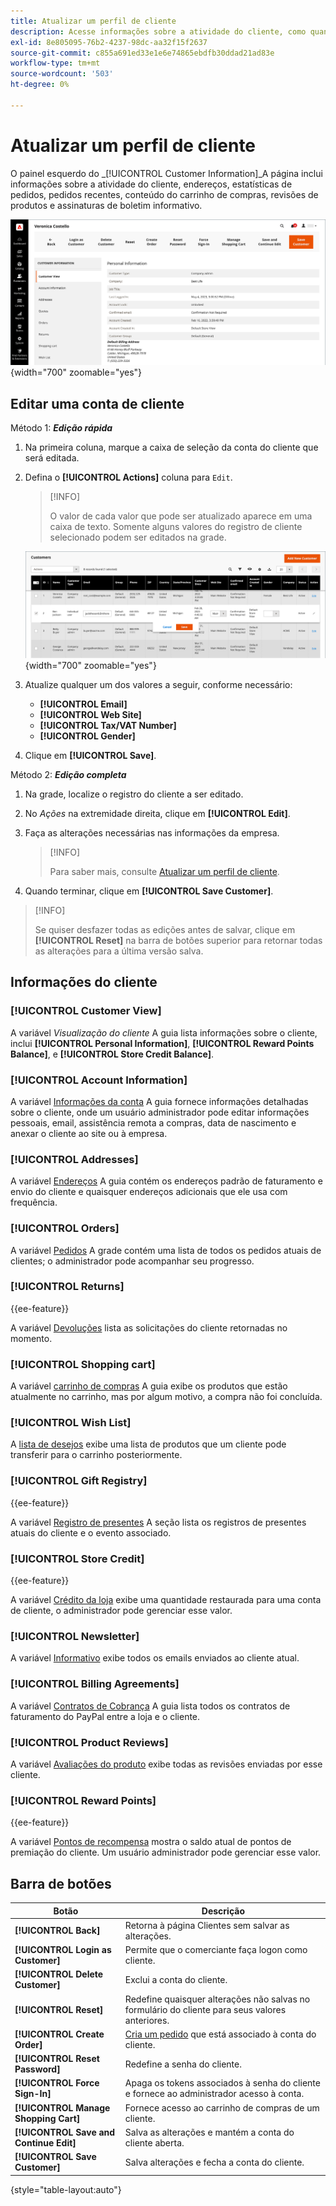 ```yaml
---
title: Atualizar um perfil de cliente
description: Acesse informações sobre a atividade do cliente, como quando o cliente entrou ou saiu pela última vez de sua conta e atualize o perfil do cliente.
exl-id: 8e805095-76b2-4237-98dc-aa32f15f2637
source-git-commit: c855a691ed33e1e6e74865ebdfb30ddad21ad83e
workflow-type: tm+mt
source-wordcount: '503'
ht-degree: 0%

---
```


# Atualizar um perfil de cliente

O painel esquerdo do _[!UICONTROL Customer Information]_A página inclui informações sobre a atividade do cliente, endereços, estatísticas de pedidos, pedidos recentes, conteúdo do carrinho de compras, revisões de produtos e assinaturas de boletim informativo.

![Perfil do cliente](assets/cust-profile.png){width="700" zoomable="yes"}

## Editar uma conta de cliente

Método 1: **_Edição rápida_**

1. Na primeira coluna, marque a caixa de seleção da conta do cliente que será editada.

1. Defina o **[!UICONTROL Actions]** coluna para `Edit`.

   >[!INFO]
   >
   >O valor de cada valor que pode ser atualizado aparece em uma caixa de texto. Somente alguns valores do registro de cliente selecionado podem ser editados na grade.

   ![Edição rápida](assets/customers-grid-quick-edit.png){width="700" zoomable="yes"}

1. Atualize qualquer um dos valores a seguir, conforme necessário:

   * **[!UICONTROL Email]**
   * **[!UICONTROL Web Site]**
   * **[!UICONTROL Tax/VAT Number]**
   * **[!UICONTROL Gender]**

1. Clique em **[!UICONTROL Save]**.

Método 2: **_Edição completa_**

1. Na grade, localize o registro do cliente a ser editado.

1. No _Ações_ na extremidade direita, clique em **[!UICONTROL Edit]**.

1. Faça as alterações necessárias nas informações da empresa.

   >[!INFO]
   >
   >Para saber mais, consulte [Atualizar um perfil de cliente](../customers/update-account.md).

1. Quando terminar, clique em **[!UICONTROL Save Customer]**.

>[!INFO]
>
>Se quiser desfazer todas as edições antes de salvar, clique em **[!UICONTROL Reset]** na barra de botões superior para retornar todas as alterações para a última versão salva.

## Informações do cliente

### [!UICONTROL Customer View]

A variável _Visualização do cliente_ A guia lista informações sobre o cliente, inclui **[!UICONTROL Personal Information]**, **[!UICONTROL Reward Points Balance]**, e **[!UICONTROL Store Credit Balance]**.

### [!UICONTROL Account Information]

A variável [Informações da conta](../customers/account-dashboard-account-information.md) A guia fornece informações detalhadas sobre o cliente, onde um usuário administrador pode editar informações pessoais, email, assistência remota a compras, data de nascimento e anexar o cliente ao site ou à empresa.

### [!UICONTROL Addresses]

A variável [Endereços](../customers/account-dashboard-address-book.md) A guia contém os endereços padrão de faturamento e envio do cliente e quaisquer endereços adicionais que ele usa com frequência.

### [!UICONTROL Orders]

A variável [Pedidos](../stores-purchase/orders.md) A grade contém uma lista de todos os pedidos atuais de clientes; o administrador pode acompanhar seu progresso.

### [!UICONTROL Returns]

{{ee-feature}}

A variável [Devoluções](../stores-purchase/returns.md) lista as solicitações do cliente retornadas no momento.

### [!UICONTROL Shopping cart]

A variável [carrinho de compras](../stores-purchase/cart.md) A guia exibe os produtos que estão atualmente no carrinho, mas por algum motivo, a compra não foi concluída.

### [!UICONTROL Wish List]

A [lista de desejos](../stores-purchase/wishlists.md) exibe uma lista de produtos que um cliente pode transferir para o carrinho posteriormente.

### [!UICONTROL Gift Registry]

{{ee-feature}}

A variável [Registro de presentes](../merchandising-promotions/gift-registry-storefront.md) A seção lista os registros de presentes atuais do cliente e o evento associado.


### [!UICONTROL Store Credit]

{{ee-feature}}

A variável [Crédito da loja](../customers/store-credit.md) exibe uma quantidade restaurada para uma conta de cliente, o administrador pode gerenciar esse valor.

### [!UICONTROL Newsletter]

A variável [Informativo](../merchandising-promotions/newsletters.md) exibe todos os emails enviados ao cliente atual.

### [!UICONTROL Billing Agreements]

A variável [Contratos de Cobrança](../stores-purchase/paypal-billing-agreements.md) A guia lista todos os contratos de faturamento do PayPal entre a loja e o cliente.

### [!UICONTROL Product Reviews]

A variável [Avaliações do produto](../catalog/settings-advanced-product-reviews.md) exibe todas as revisões enviadas por esse cliente.

### [!UICONTROL Reward Points]

{{ee-feature}}

A variável [Pontos de recompensa](../merchandising-promotions/rewards-loyalty.md) mostra o saldo atual de pontos de premiação do cliente. Um usuário administrador pode gerenciar esse valor.

## Barra de botões

| Botão | Descrição |
|----------|--------------|
| **[!UICONTROL Back]** | Retorna à página Clientes sem salvar as alterações. |
| **[!UICONTROL Login as Customer]** | Permite que o comerciante faça logon como cliente. |
| **[!UICONTROL Delete Customer]** | Exclui a conta do cliente. |
| **[!UICONTROL Reset]** | Redefine quaisquer alterações não salvas no formulário do cliente para seus valores anteriores. |
| **[!UICONTROL Create Order]** | [Cria um pedido](../stores-purchase/customer-account-create-order.md) que está associado à conta do cliente. |
| **[!UICONTROL Reset Password]** | Redefine a senha do cliente. |
| **[!UICONTROL Force Sign-In]** | Apaga os tokens associados à senha do cliente e fornece ao administrador acesso à conta. |
| **[!UICONTROL Manage Shopping Cart]** | Fornece acesso ao carrinho de compras de um cliente. |
| **[!UICONTROL Save and Continue Edit]** | Salva as alterações e mantém a conta do cliente aberta. |
| **[!UICONTROL Save Customer]** | Salva alterações e fecha a conta do cliente. |

{style="table-layout:auto"}
